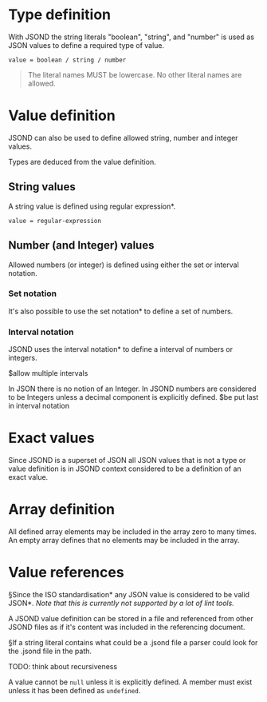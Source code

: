 
# Type definition

With JSOND the string literals "boolean", "string", and "number"  is used as JSON values to define a required type of value.

	value = boolean / string / number

>The literal names MUST be lowercase.  No other literal names are allowed.

# Value definition

JSOND can also be used to define allowed string, number and integer values.

Types are deduced from the value definition.

## String values

A string value is defined using regular expression*.

	value = regular-expression

## Number (and Integer) values

Allowed numbers (or integer) is defined using either the set or interval notation.

### Set notation

It's also possible to use the set notation* to define a set of numbers.

### Interval notation

JSOND uses the interval notation* to define a interval of numbers or integers.

<insert syntax here> $allow multiple intervals

In JSON there is no notion of an Integer. In JSOND numbers are considered to be Integers unless a decimal component is explicitly defined. $be put last in interval notation


# Exact values

Since JSOND is a superset of JSON all JSON values that is not a type or value definition is in JSOND context considered to be a definition of an exact value.


# Array definition

All defined array elements may be included in the array zero to many times. An empty array defines that no elements may be included in the array.


# Value references

§Since the ISO standardisation* any JSON value is considered to be valid JSON*. _Note that this is currently not supported by a lot of lint tools._

A JSOND value definition can be stored in a file and referenced from other JSOND files as if it's content was included in the referencing document.

<syntax>

§If a string literal contains what could be a .jsond file a parser could look for the .jsond file in the path.

TODO: think about recursiveness


A value cannot be `null` unless it is explicitly defined.
A member must exist unless it has been defined as `undefined`.
